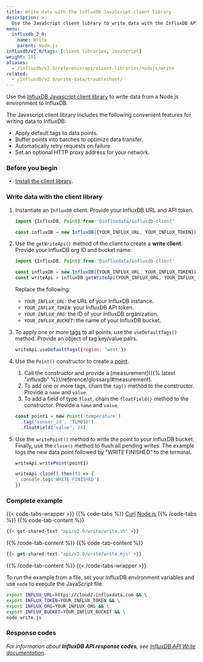 ```yaml
---
title: Write data with the InfluxDB JavaScript client library
description: >
  Use the JavaScript client library to write data with the InfluxDB API in Node.js.
menu:
  influxdb_2_0:
    name: Write
    parent: Node.js
influxdb/v2.0/tags: [client libraries, JavaScript]
weight: 101
aliases:
  - /influxdb/v2.0/reference/api/client-libraries/nodejs/write
related:
  - /influxdb/v2.0/write-data/troubleshoot/
---
```


Use the [InfluxDB Javascript client library](https://github.com/influxdata/influxdb-client-js) to write data from a Node.js environment to InfluxDB.

The Javascript client library includes the following convenient features for writing data to InfluxDB:
- Apply default tags to data points.
- Buffer points into batches to optimize data transfer.
- Automatically retry requests on failure.
- Set an optional HTTP proxy address for your network.

### Before you begin

- [Install the client library](/influxdb/v2.0/api-guide/client-libraries/nodejs/install.md).

### Write data with the client library

1. Instantiate an `InfluxDB` client. Provide your InfluxDB URL and API token.

   ```js
   import {InfluxDB, Point} from '@influxdata/influxdb-client'

   const influxDB = new InfluxDB({YOUR_INFLUX_URL, YOUR_INFLUX_TOKEN})
   ```

2. Use the `getWriteApi()` method of the client to create a **write client**.
   Provide your InfluxDB org ID and bucket name.

   ```js
   import {InfluxDB, Point} from '@influxdata/influxdb-client'

   const influxDB = new InfluxDB({YOUR_INFLUX_URL, YOUR_INFLUX_TOKEN})
   const writeApi = influxDB.getWriteApi(YOUR_INFLUX_ORG, YOUR_INFLUX_BUCKET)
   ```
   Replace the following:
   - *`YOUR_INFLUX_URL`*: the URL of your InfluxDB instance.
   - *`YOUR_INFLUX_TOKEN`*: your InfluxDB API token.
   - *`YOUR_INFLUX_ORG`*: the ID of your InfluxDB organization.
   - *`YOUR_INFLUX_BUCKET`*: the name of your InfluxDB bucket.

3. To apply one or more [tags](/influxdb/v2.0/reference/glossary/#tag) to all points, use the `useDefaultTags()` method.
   Provide an object of tag key/value pairs.

    ```js
    writeApi.useDefaultTags({region: 'west'})
    ```

4. Use the `Point()` constructor to create a [point](/influxdb/v2.0/reference/glossary/#point).
   1. Call the constructor and provide a [measurement]({{% latest "influxdb" %}}/reference/glossary/#measurement). 
   2. To add one or more tags, chain the `tag()` method to the constructor.
      Provide a `name` and `value`.
   3. To add a field of type `float`, chain the `floatField()` method to the constructor.
      Provide a `name` and `value`.

    ```js
    const point1 = new Point('temperature')
      .tag('sensor_id', 'TLM010')
      .floatField('value', 24)
    ```

5. Use the `writePoint()` method to write the point to your InfluxDB bucket.
   Finally, use the `close()` method to flush all pending writes.
   The example logs the new data point followed by "WRITE FINISHED" to the terminal. 

    ```js
    writeApi.writePoint(point1)

    writeApi.close().then(() => {
      console.log('WRITE FINISHED')
    })
    ```

### Complete example

{{< code-tabs-wrapper >}}
{{% code-tabs %}}
[Curl](#curl)
[Node.js](#nodejs)
{{% /code-tabs %}}
{{% code-tab-content %}}

```sh
{{< get-shared-text "api/v2.0/write/write.sh" >}}
```
{{% /code-tab-content %}}
{{% code-tab-content %}}

```js
{{< get-shared-text "api/v2.0/write/write.mjs" >}}
```

{{% /code-tab-content %}}
{{< /code-tabs-wrapper >}}

To run the example from a file, set your InfluxDB environment variables and use `node` to execute the JavaScript file.

```sh
export INFLUX_URL=https://cloud2.influxdata.com && \
export INFLUX_TOKEN=YOUR_INFLUX_TOKEN && \
export INFLUX_ORG=YOUR_INFLUX_ORG && \
export INFLUX_BUCKET=YOUR_INFLUX_BUCKET && \
node write.js
```

### Response codes
_For information about **InfluxDB API response codes**, see
[InfluxDB API Write documentation](/influxdb/cloud/api/#operation/PostWrite)._
